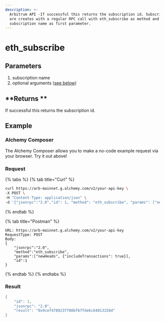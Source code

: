 ```yaml
---
description: >-
  Arbitrum API -If successful this returns the subscription id. Subscriptions
  are creates with a regular RPC call with eth_subscribe as method and the
  subscription name as first parameter.
---
```


# eth\_subscribe

## Parameters <a href="#parameters" id="parameters"></a>

1. subscription name
2. optional arguments ([see below](./#optional-arguments))

## \*\*Returns \*\*

If successful this returns the subscription id.

## Example

### Alchemy Composer

The Alchemy Composer allows you to make a no-code example request via your browser. Try it out above!

### Request

{% tabs %}
{% tab title="Curl" %}
```bash
curl https://arb-mainnet.g.alchemy.com/v2/your-api-key \
-X POST \
-H "Content-Type: application/json" \
-d '{"jsonrpc":"2.0","id": 1, "method": "eth_subscribe", "params": ["newHeads", {"includeTransactions": true}]}'
```
{% endtab %}

{% tab title="Postman" %}
```http
URL: https://arb-mainnet.g.alchemy.com/v2/your-api-key
RequestType: POST
Body: 
{
    "jsonrpc":"2.0",
    "method":"eth_subscribe",
    "params":["newHeads", {"includeTransactions": true}],
    "id":1
}
```
{% endtab %}
{% endtabs %}

### Result

```java
{
    "id": 1, 
    "jsonrpc": "2.0", 
    "result": "0x9cef478923ff08bf67fde6c64013158d"
}
```

###
